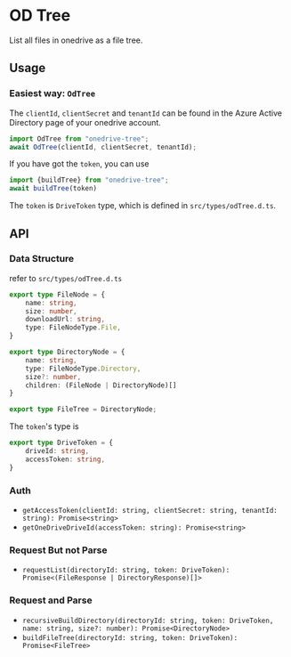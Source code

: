 # OD Tree
List all files in onedrive as a file tree.

## Usage

### Easiest way: `OdTree`

The `clientId`, `clientSecret` and `tenantId` can be found in the Azure Active Directory page of your onedrive account.

```ts
import OdTree from "onedrive-tree";
await OdTree(clientId, clientSecret, tenantId);
```

If you have got the `token`, you can use 

```ts
import {buildTree} from "onedrive-tree";
await buildTree(token)
```
The `token` is `DriveToken` type, which is defined in `src/types/odTree.d.ts`.

## API

### Data Structure

refer to `src/types/odTree.d.ts`

```ts
export type FileNode = {
    name: string,
    size: number,
    downloadUrl: string,
    type: FileNodeType.File,
}

export type DirectoryNode = {
    name: string,
    type: FileNodeType.Directory,
    size?: number,
    children: (FileNode | DirectoryNode)[]
}

export type FileTree = DirectoryNode;
```

The `token`'s type is 

```ts
export type DriveToken = {
    driveId: string,
    accessToken: string,
}
```

### Auth

+ `getAccessToken(clientId: string, clientSecret: string, tenantId: string): Promise<string>`
+ `getOneDriveDriveId(accessToken: string): Promise<string>`

### Request But not Parse

+ `requestList(directoryId: string, token: DriveToken): Promise<(FileResponse | DirectoryResponse)[]>`

### Request and Parse

+ `recursiveBuildDirectory(directoryId: string, token: DriveToken, name: string, size?: number): Promise<DirectoryNode>`
+ `buildFileTree(directoryId: string, token: DriveToken): Promise<FileTree>`